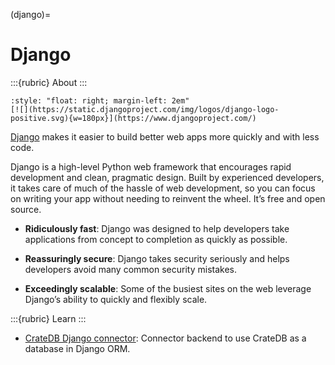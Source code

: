 (django)=
# Django

:::{rubric} About
:::

```{div}
:style: "float: right; margin-left: 2em"
[![](https://static.djangoproject.com/img/logos/django-logo-positive.svg){w=180px}](https://www.djangoproject.com/)
```

[Django] makes it easier to build better web apps more quickly and with less code.

Django is a high-level Python web framework that encourages rapid development and
clean, pragmatic design. Built by experienced developers, it takes care of much of
the hassle of web development, so you can focus on writing your app without needing
to reinvent the wheel. It’s free and open source. 

- **Ridiculously fast**: Django was designed to help developers take applications
  from concept to completion as quickly as possible.

- **Reassuringly secure**: Django takes security seriously and helps developers
  avoid many common security mistakes.

- **Exceedingly scalable**: Some of the busiest sites on the web leverage Django’s
  ability to quickly and flexibly scale.

:::{rubric} Learn
:::

- [CrateDB Django connector]: Connector backend to use CrateDB as a database in Django ORM.



[CrateDB Django connector]: https://github.com/crate/cratedb-django
[Django]: https://www.djangoproject.com/
